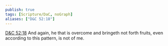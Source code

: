 ```yaml
---
publish: true
tags: [Scripture/DaC, noGraph]
aliases: ["D&C 52:18"]
---
```

[D&C 52:18](https://churchofjesuschrist.org/study/scriptures/dc-testament/dc/52?lang=eng&id=p18#p18) And again, he that is overcome and bringeth not forth fruits, even according to this pattern, is not of me.
